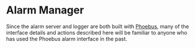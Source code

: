 # Alarm Manager

Since the alarm server and logger are both built with [Phoebus](https://github.com/ControlSystemStudio/phoebus), many of the
interface details and actions described here will be familiar to anyone who has used the Phoebus alarm
interface in the past.

